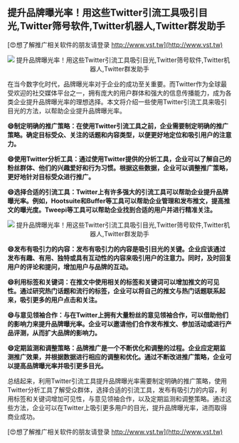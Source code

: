 ## **提升品牌曝光率！用这些Twitter引流工具吸引目光,Twitter筛号软件,Twitter机器人,Twitter群发助手**

[😍想了解推广相关软件的朋友请登录 http://www.vst.tw](http://www.vst.tw)

 <center><img src="https://vst.tw/MP4/tuiguang/png/5.png" alt="提升品牌曝光率！用这些Twitter引流工具吸引目光,Twitter筛号软件,Twitter机器人,Twitter群发助手"></center>

在当今数字化时代，品牌曝光率对于企业的成功至关重要。而Twitter作为全球最受欢迎的社交媒体平台之一，拥有庞大的用户群体和强大的信息传播能力，成为各类企业提升品牌曝光率的理想选择。本文将介绍一些使用Twitter引流工具来吸引目光的方法，以帮助企业提升品牌曝光率。

**😄制定明确的推广策略：在使用Twitter引流工具之前，企业需要制定明确的推广策略。确定目标受众、关注的话题和内容类型，以便更好地定位和吸引用户的注意力。**

**😄使用Twitter分析工具：通过使用Twitter提供的分析工具，企业可以了解自己的粉丝群体、他们的兴趣爱好和行为习惯。根据这些数据，企业可以调整推广策略，更好地针对目标受众进行推广。**

**😄选择合适的引流工具：Twitter上有许多强大的引流工具可以帮助企业提升品牌曝光率。例如，Hootsuite和Buffer等工具可以帮助企业管理和发布推文，提高推文的曝光度。Tweepi等工具可以帮助企业找到合适的用户并进行精准关注。**

 <center><img src="https://vst.tw/MP4/tuiguang/png/0.png" alt="提升品牌曝光率！用这些Twitter引流工具吸引目光,Twitter筛号软件,Twitter机器人,Twitter群发助手"></center>

**😄发布有吸引力的内容：发布有吸引力的内容是吸引目光的关键。企业应该通过发布有趣、有用、独特或具有互动性的内容来吸引用户的注意力。同时，及时回复用户的评论和提问，增加用户与品牌的互动。**

**😄利用标签和关键词：在推文中使用相关的标签和关键词可以增加推文的可见性。通过研究热门话题和流行的标签，企业可以将自己的推文与热门话题联系起来，吸引更多的用户点击和关注。**

**😄与意见领袖合作：与在Twitter上拥有大量粉丝的意见领袖合作，可以借助他们的影响力来提升品牌曝光率。企业可以邀请他们合作发布推文、参加活动或进行产品评测，从而扩大品牌的影响力。**

**😄定期监测和调整策略：品牌推广是一个不断优化和调整的过程。企业应定期监测推广效果，并根据数据进行相应的调整和优化。通过不断改进推广策略，企业可以提高品牌曝光率并吸引更多目光。**

总结起来，利用Twitter引流工具提升品牌曝光率需要制定明确的推广策略，使用Twitter分析工具了解受众群体，选择合适的引流工具，发布有吸引力的内容，利用标签和关键词增加可见性，与意见领袖合作，以及定期监测和调整策略。通过这些方法，企业可以在Twitter上吸引更多用户的目光，提升品牌曝光率，进而取得商业成功。

[😍想了解推广相关软件的朋友请登录 http://www.vst.tw](http://www.vst.tw)



